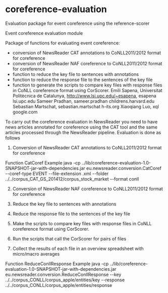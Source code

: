 coreference-evaluation
======================

Evaluation package for event coreference using the reference-scorer

Event coreference evaluation module

Package of functions for evaluating event coreference:
- conversion of NewsReader CAT annotations to CoNLL2011/2012 format for coreference
- conversion of NewsReader NAF coreference to CoNLL2011/2012 format for coreference
- function to reduce the key file to sentences with annotations
- function to reduce the response file to the sentences of the key file
- function to generate the scripts to compare key files with response files in CoNLL coreference format using CorScorer.
   Emili Sapena, Universitat Politècnica de Catalunya, http://www.lsi.upc.edu/~esapena, esapena <at> lsi.upc.edu
   Sameer Pradhan, sameer.pradhan <at> childrens.harvard.edu
   Sebastian Martschat, sebastian.martschat <at> h-its.org
   Xiaoqiang Luo, xql <at> google.com

To carry out the coreference evaluation in NewsReader you need to have news articles annotated for coreference using the CAT tool
and the same articles processed through the NewsReader pipeline. Evaluation is done as follows

1. Conversion of NewsReader CAT annotations to CoNLL2011/2012 format for coreference

Function
   CatCoref
Example
   java -cp ../lib/coreference-evaluation-1.0-SNAPSHOT-jar-with-dependencies.jar eu.newsreader.conversion.CatCoref --coref-type EVENT --file-extension .xml --folder ../../corpus_CAT_GS_201412/corpus_stock_market --format conll


2. Conversion of NewsReader NAF coreference to CoNLL2011/2012 format for coreference


3. Reduce the key file to sentences with annotations
4. Reduce the response file to the sentences of the key file
5. Make the scripts to compare key files with response files in CoNLL coreference format using CorScorer.
6. Run the scripts that call the CorScorer for pairs of files
7. Collect the results of each file in an overview spreadsheet with micro/macro averages


Function
   ReduceConllResponse
Example
   java -cp ../lib/coreference-evaluation-1.0-SNAPSHOT-jar-with-dependencies.jar eu.newsreader.conversion.ReduceConllResponse --key ../../corpus_CONLL/corpus_apple/entities/key --response ../../corpus_CONLL/corpus_apple/entities/response